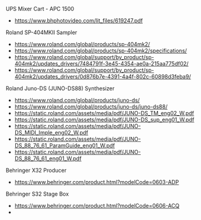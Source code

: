 UPS Mixer Cart - APC 1500
- https://www.bhphotovideo.com/lit_files/619247.pdf

Roland SP-404MKII Sampler
- https://www.roland.com/global/products/sp-404mk2/
- https://www.roland.com/global/products/sp-404mk2/specifications/
- https://www.roland.com/global/support/by_product/sp-404mk2/updates_drivers/7484791f-3e45-4354-ae0a-215aa775df02/
- https://www.roland.com/global/support/by_product/sp-404mk2/updates_drivers/0d876b7e-4391-4a4f-802c-60898d3feba9/

Roland Juno-DS (JUNO-DS88) Synthesizer
- https://www.roland.com/global/products/juno-ds/
- https://www.roland.com/global/products/juno-ds/juno-ds88/
- https://static.roland.com/assets/media/pdf/JUNO-DS_TM_eng02_W.pdf
- https://static.roland.com/assets/media/pdf/JUNO-DS_sup_eng01_W.pdf
- https://static.roland.com/assets/media/pdf/JUNO-DS_MIDI_Imple_eng02_W.pdf
- https://static.roland.com/assets/media/pdf/JUNO-DS_88_76_61_ParamGuide_eng01_W.pdf
- https://static.roland.com/assets/media/pdf/JUNO-DS_88_76_61_eng01_W.pdf

Behringer X32 Producer
- https://www.behringer.com/product.html?modelCode=0603-ADP

Behringer S32 Stage Box
- https://www.behringer.com/product.html?modelCode=0606-ACQ
-
